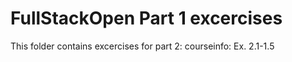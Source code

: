 # FullStackOpen Part 1 excercises
This folder contains excercises for part 2:
courseinfo: Ex. 2.1-1.5